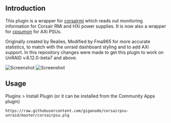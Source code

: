 ## Introduction
This plugin is a wrapper for [corsairmi](https://github.com/notaz/corsairmi) which reads out monitoring information for Corsair RMi and HXi power supplies. It is now also a wrapper for [cpsumon](https://github.com/audiohacked/cpsumon) for AXi PSUs.

Originally created by Realies, Modified by Fma965 for more accurate statistics, to match with the unraid dashboard styling and to add AXi support.
In this repository changes were made to get this plugin to work on 
UnRAID v.6.12.0-beta7 and above.

![Screenshot](https://i.imgur.com/Nq1dvW5.png)
![Screenshot](https://i.imgur.com/mSqSWdF.png)


## Usage
Plugins > Install Plugin (or it can be installed from the Community Apps plugin)
```
https://raw.githubusercontent.com/giganode/corsairpsu-unraid/master/corsairpsu.plg
```
